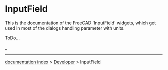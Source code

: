 # InputField
This is the documentation of the FreeCAD \'InputField\' widgets, which get used in most of the dialogs handling parameter with units.

ToDo\...

 

_

---
[documentation index](../README.md) > [Developer](Category_Developer.md) > InputField
